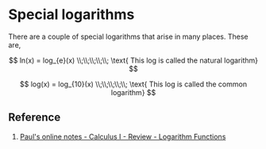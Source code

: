 # Special logarithms

There are a couple of special logarithms that arise in many places. These are,

$$
ln(x) = log_{e}(x)
\\;\\;\\;\\;\\;
\text{ This log is called the natural logarithm}
$$

$$
log(x) = log_{10}(x)
\\;\\;\\;\\;\\;
\text{ This log is called the common logarithm}
$$

## Reference

1. [Paul's online notes - Calculus I - Review - Logarithm Functions](https://tutorial.math.lamar.edu/Classes/CalcI/LogFcns.aspx)